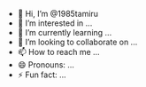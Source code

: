 - 👋 Hi, I’m @1985tamiru
- 👀 I’m interested in ...
- 🌱 I’m currently learning ...
- 💞️ I’m looking to collaborate on ...
- 📫 How to reach me ...
- 😄 Pronouns: ...
- ⚡ Fun fact: ...

<!---
1985tamiru/1985tamiru is a ✨ special ✨ repository because its `README.md` (this file) appears on your GitHub profile.
You can click the Preview link to take a look at your changes.
--->
